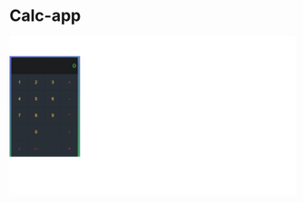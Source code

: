 # Calc-app

![Aquí la descripción de la imagen por si no carga](https://github.com/Leamarro/Calc-app/blob/main/calc.png)


